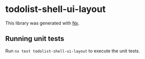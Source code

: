 # todolist-shell-ui-layout

This library was generated with [Nx](https://nx.dev).

## Running unit tests

Run `nx test todolist-shell-ui-layout` to execute the unit tests.
